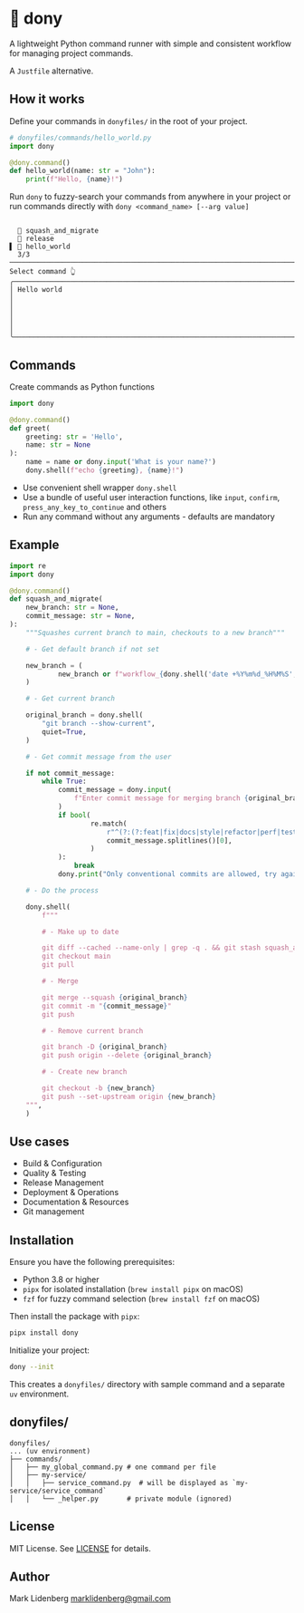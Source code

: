 # 🍥️ dony

A lightweight Python command runner with simple and consistent workflow for managing project 
commands.

A `Justfile` alternative.

## How it works

Define your commands in `donyfiles/` in the root of your project.

```python
# donyfiles/commands/hello_world.py
import dony

@dony.command()
def hello_world(name: str = "John"):
    print(f"Hello, {name}!")	
```

Run `dony` to fuzzy-search your commands from anywhere in your project or run commands directly with `dony <command_name> [--arg value]`

```
                                                                                                                                                                                                                   
  📝 squash_and_migrate                                                                                                                                                                                             
  📝 release                                                                                                                                                                                                        
▌ 📝 hello_world                                                                                                                                                                                                    
  3/3 ───────────────────────────────────────────────────────────────────────────────────────────────────────────────────────────────────────────────────────────────────────────────────────────────────────────── 
Select command 👆                                                                                                                                                                                                   
╭──────────────────────────────────────────────────────────────────────────────────────────────────────────────────────────────────────────────────────────────────────────────────────────────────────────────────╮
│ Hello world                                                                                                                                                                                                      │
│                                                                                                                                                                                                                  │
│                                                                                                                                                                                                                  │
╰──────────────────────────────────────────────────────────────────────────────────────────────────────────────────────────────────────────────────────────────────────────────────────────────────────────────────╯
```

## Commands

Create commands as Python functions
```python
import dony

@dony.command()
def greet(
	greeting: str = 'Hello',
	name: str = None
):
	name = name or dony.input('What is your name?')
	dony.shell(f"echo {greeting}, {name}!")
```

- Use convenient shell wrapper `dony.shell`
- Use a bundle of useful user interaction functions, like `input`, `confirm`, `press_any_key_to_continue` and others
- Run any command without any arguments - defaults are mandatory

## Example


```python
import re
import dony

@dony.command()
def squash_and_migrate(
	new_branch: str = None,
	commit_message: str = None,
):
    """Squashes current branch to main, checkouts to a new branch"""

    # - Get default branch if not set

    new_branch = (
            new_branch or f"workflow_{dony.shell('date +%Y%m%d_%H%M%S', quiet=True)}"
    )

    # - Get current branch

    original_branch = dony.shell(
        "git branch --show-current",
        quiet=True,
    )

    # - Get commit message from the user

    if not commit_message:
        while True:
            commit_message = dony.input(
                f"Enter commit message for merging branch {original_branch} to main:"
            )
            if bool(
                    re.match(
                        r"^(?:(?:feat|fix|docs|style|refactor|perf|test|chore|build|ci|revert)(?:\([A-Za-z0-9_-]+\))?(!)?:)\s.+$",
                        commit_message.splitlines()[0],
                    )
            ):
                break
            dony.print("Only conventional commits are allowed, try again")

    # - Do the process

    dony.shell(
        f"""

        # - Make up to date

        git diff --cached --name-only | grep -q . && git stash squash_and_migrate-{new_branch}
        git checkout main
        git pull

        # - Merge

        git merge --squash {original_branch}
        git commit -m "{commit_message}"
        git push 

        # - Remove current branch

        git branch -D {original_branch}
        git push origin --delete {original_branch}

        # - Create new branch

        git checkout -b {new_branch}
        git push --set-upstream origin {new_branch}
    """,
    )

```

## Use cases
- Build & Configuration
- Quality & Testing
- Release Management
- Deployment & Operations
- Documentation & Resources
- Git management

## Installation

Ensure you have the following prerequisites:
- Python 3.8 or higher
- `pipx` for isolated installation (`brew install pipx` on macOS)
- `fzf` for fuzzy command selection (`brew install fzf` on macOS)

Then install the package with `pipx`:
```bash
pipx install dony
```

Initialize your project:

```bash
dony --init
```

This creates a `donyfiles/` directory with sample command and a separate `uv` environment.


## donyfiles/

```text
donyfiles/
... (uv environment) 
├── commands/
│   ├── my_global_command.py # one command per file
│   ├── my-service/         
│   │   ├── service_command.py  # will be displayed as `my-service/service_command`
│   │   └── _helper.py       # private module (ignored)
```

## License

MIT License. See [LICENSE](LICENSE) for details.

## Author

Mark Lidenberg [marklidenberg@gmail.com](mailto\:marklidenberg@gmail.com)

